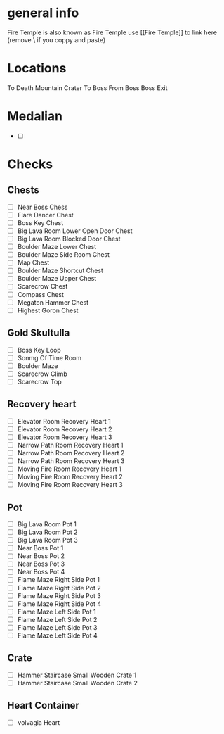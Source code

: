 # general info 
Fire Temple is also known as Fire Temple use \[\[Fire Temple]] to link here (remove \\ if you coppy and paste)

# Locations
To Death Mountain Crater
To Boss
From Boss
Boss Exit
# Medalian
- [ ] 
# Checks
## Chests
- [ ] Near Boss Chess
- [ ] Flare Dancer Chest
- [ ] Boss Key Chest
- [ ] Big Lava Room Lower Open Door Chest
- [ ] Big Lava Room Blocked Door Chest
- [ ] Boulder Maze Lower Chest
- [ ] Boulder Maze Side Room Chest
- [ ] Map Chest
- [ ] Boulder Maze Shortcut Chest
- [ ] Boulder Maze Upper Chest
- [ ] Scarecrow Chest
- [ ] Compass Chest
- [ ] Megaton Hammer Chest
- [ ] Highest Goron Chest
## Gold Skultulla 
- [ ] Boss Key Loop
- [ ] Sonmg Of Time Room
- [ ] Boulder Maze
- [ ] Scarecrow Climb
- [ ] Scarecrow Top
## Recovery heart
- [ ] Elevator Room Recovery Heart 1
- [ ] Elevator Room Recovery Heart 2
- [ ] Elevator Room Recovery Heart 3
- [ ] Narrow Path Room Recovery Heart 1
- [ ] Narrow Path Room Recovery Heart 2
- [ ] Narrow Path Room Recovery Heart 3
- [ ] Moving Fire Room Recovery Heart 1
- [ ] Moving Fire Room Recovery Heart 2
- [ ] Moving Fire Room Recovery Heart 3
## Pot
- [ ] Big Lava Room Pot 1
- [ ] Big Lava Room Pot 2
- [ ] Big Lava Room Pot 3
- [ ] Near Boss Pot 1
- [ ] Near Boss Pot 2
- [ ] Near Boss Pot 3
- [ ] Near Boss Pot 4
- [ ] Flame Maze Right Side Pot 1
- [ ] Flame Maze Right Side Pot 2
- [ ] Flame Maze Right Side Pot 3
- [ ] Flame Maze Right Side Pot 4
- [ ] Flame Maze Left Side Pot 1
- [ ] Flame Maze Left Side Pot 2
- [ ] Flame Maze Left Side Pot 3
- [ ] Flame Maze Left Side Pot 4
## Crate
- [ ] Hammer Staircase Small Wooden Crate 1
- [ ] Hammer Staircase Small Wooden Crate 2
## Heart Container
- [ ] volvagia Heart